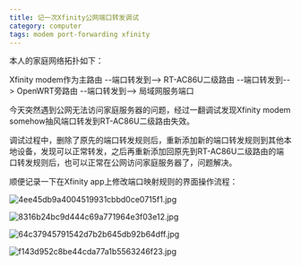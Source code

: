 ```yaml
---
title: 记一次Xfinity公网端口转发调试
category: computer
tags: modem port-forwarding xfinity
---
```

本人的家庭网络拓扑如下：

Xfinity modem作为主路由 --端口转发到--> RT-AC86U二级路由 --端口转发到--> OpenWRT旁路由 --端口转发到--> 局域网服务端口

今天突然遇到公网无法访问家庭服务器的问题，经过一翻调试发现Xfinity modem somehow抽风端口转发到RT-AC86U二级路由失效。

调试过程中，删除了原先的端口转发规则后，重新添加新的端口转发规则到其他本地设备，发现可以正常转发，之后再重新添加回原先到RT-AC86U二级路由的端口转发规则后，也可以正常在公网访问家庭服务器了，问题解决。

顺便记录一下在Xfinity app上修改端口映射规则的界面操作流程：

![4ee45db9a4004519931cbbd0ce0715f1.jpg]({{site.baseurl}}/assets/images/4ee45db9a4004519931cbbd0ce0715f1.jpg)

![8316b24bc9d444c69a771964e3f03e12.jpg]({{site.baseurl}}/assets/images/8316b24bc9d444c69a771964e3f03e12.jpg)

![64c37945791542d7b2b645db92b64dff.jpg]({{site.baseurl}}/assets/images/64c37945791542d7b2b645db92b64dff.jpg)

![f143d952c8be44cda77a1b5563246f23.jpg]({{site.baseurl}}/assets/images/f143d952c8be44cda77a1b5563246f23.jpg)

